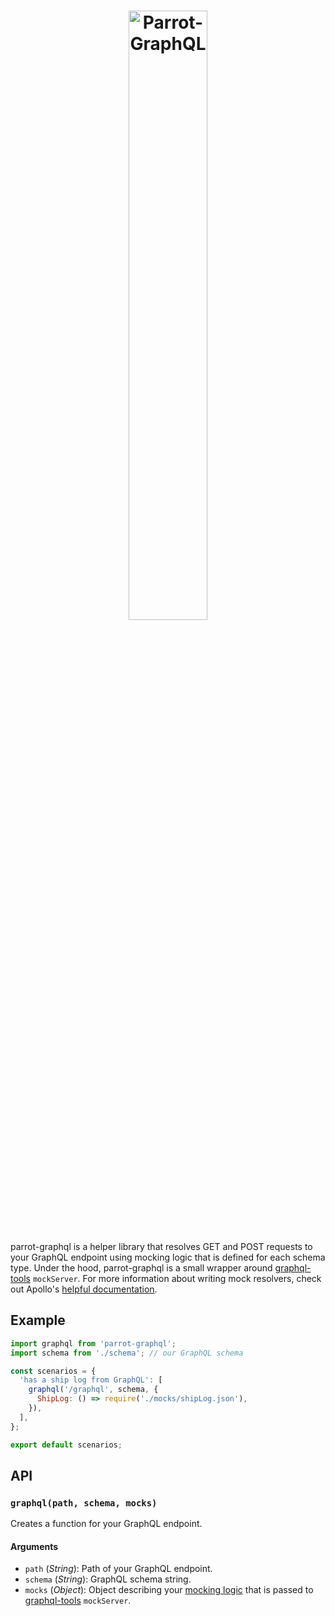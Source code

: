<h1 align="center">
	<img src="./parrot-graphql.png" alt="Parrot-GraphQL" width="50%" />
</h1>

parrot-graphql is a helper library that resolves GET and POST requests to your GraphQL endpoint using mocking logic that is defined for each schema type. Under the hood, parrot-graphql is a small wrapper around [graphql-tools](https://github.com/apollographql/graphql-tools) `mockServer`. For more information about writing mock resolvers, check out Apollo's [helpful documentation](https://www.apollographql.com/docs/graphql-tools/mocking.html).

## Example

```js
import graphql from 'parrot-graphql';
import schema from './schema'; // our GraphQL schema

const scenarios = {
  'has a ship log from GraphQL': [
    graphql('/graphql', schema, {
      ShipLog: () => require('./mocks/shipLog.json'),
    }),
  ],
};

export default scenarios;
```

## API

### `graphql(path, schema, mocks)`

Creates a function for your GraphQL endpoint.

#### Arguments

- `path` (_String_): Path of your GraphQL endpoint.
- `schema` (_String_): GraphQL schema string.
- `mocks` (_Object_): Object describing your [mocking logic](https://www.apollographql.com/docs/graphql-tools/mocking.html#Customizing-mocks) that is passed to [graphql-tools](https://github.com/apollographql/graphql-tools) `mockServer`.
